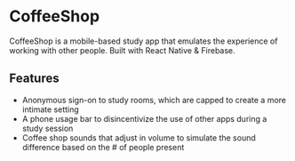 # CoffeeShop
CoffeeShop is a mobile-based study app that emulates the experience of working with other people. Built with React Native & Firebase.

## Features
- Anonymous sign-on to study rooms, which are capped to create a more intimate setting
- A phone usage bar to disincentivize the use of other apps during a study session
- Coffee shop sounds that adjust in volume to simulate the sound difference based on the # of people present
